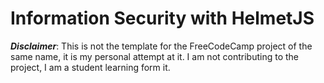 # Information Security with HelmetJS

***Disclaimer***: This is not the template for the FreeCodeCamp project of the same name, it is my personal attempt at it. I am not contributing to the project, I am a student learning form it.
